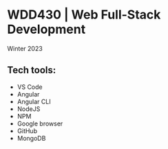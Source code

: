 # WDD430 | Web Full-Stack Development
Winter 2023

## Tech tools:
- VS Code
- Angular
- Angular CLI
- NodeJS
- NPM
- Google browser
- GitHub
- MongoDB

